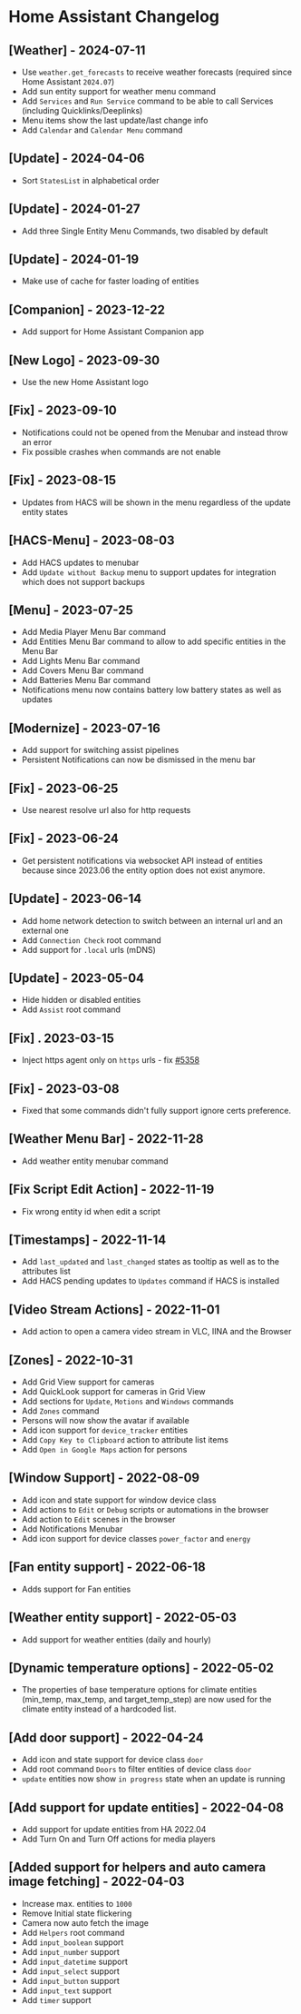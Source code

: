 # Home Assistant Changelog

## [Weather] - 2024-07-11

- Use `weather.get_forecasts` to receive weather forecasts (required since Home Assistant `2024.07`)
- Add sun entity support for weather menu command
- Add `Services` and `Run Service` command to be able to call Services (including Quicklinks/Deeplinks)
- Menu items show the last update/last change info
- Add `Calendar` and `Calendar Menu` command

## [Update] - 2024-04-06

- Sort `StatesList` in alphabetical order

## [Update] - 2024-01-27

- Add three Single Entity Menu Commands, two disabled by default

## [Update] - 2024-01-19

- Make use of cache for faster loading of entities

## [Companion] - 2023-12-22

- Add support for Home Assistant Companion app

## [New Logo] - 2023-09-30

- Use the new Home Assistant logo

## [Fix] - 2023-09-10

- Notifications could not be opened from the Menubar and instead throw an error
- Fix possible crashes when commands are not enable

## [Fix] - 2023-08-15

- Updates from HACS will be shown in the menu regardless of the update entity states

## [HACS-Menu] - 2023-08-03

- Add HACS updates to menubar
- Add `Update without Backup` menu to support updates for integration which does not support backups

## [Menu] - 2023-07-25

- Add Media Player Menu Bar command
- Add Entities Menu Bar command to allow to add specific entities in the Menu Bar
- Add Lights Menu Bar command
- Add Covers Menu Bar command
- Add Batteries Menu Bar command
- Notifications menu now contains battery low battery states as well as updates

## [Modernize] - 2023-07-16

- Add support for switching assist pipelines
- Persistent Notifications can now be dismissed in the menu bar

## [Fix] - 2023-06-25

- Use nearest resolve url also for http requests

## [Fix] - 2023-06-24

- Get persistent notifications via websocket API instead of entities because since 2023.06 the entity option does not exist anymore.

## [Update] - 2023-06-14

- Add home network detection to switch between an internal url and an external one
- Add `Connection Check` root command
- Add support for `.local` urls (mDNS)

## [Update] - 2023-05-04

- Hide hidden or disabled entities
- Add `Assist` root command

## [Fix] . 2023-03-15

- Inject https agent only on `https` urls - fix [#5358](https://github.com/raycast/extensions/issues/5358)

## [Fix] - 2023-03-08

- Fixed that some commands didn't fully support ignore certs preference.

## [Weather Menu Bar] - 2022-11-28
- Add weather entity menubar command

## [Fix Script Edit Action] - 2022-11-19
- Fix wrong entity id when edit a script

## [Timestamps] - 2022-11-14
- Add `last_updated` and `last_changed` states as tooltip as well as to the attributes list
- Add HACS pending updates to `Updates` command if HACS is installed

## [Video Stream Actions] - 2022-11-01
- Add action to open a camera video stream in VLC, IINA and the Browser

## [Zones] - 2022-10-31
- Add Grid View support for cameras
- Add QuickLook support for cameras in Grid View
- Add sections for `Update`, `Motions` and `Windows` commands
- Add `Zones` command
- Persons will now show the avatar if available
- Add icon support for `device_tracker` entities
- Add `Copy Key to Clipboard` action to attribute list items
- Add `Open in Google Maps` action for persons

## [Window Support] - 2022-08-09
- Add icon and state support for window device class
- Add actions to `Edit` or `Debug` scripts or automations in the browser
- Add action to `Edit` scenes in the browser
- Add Notifications Menubar
- Add icon support for device classes `power_factor` and `energy`

## [Fan entity support] - 2022-06-18
- Adds support for Fan entities

## [Weather entity support] - 2022-05-03
- Add support for weather entities (daily and hourly)

## [Dynamic temperature options] - 2022-05-02
- The properties of base temperature options for climate entities (min_temp, max_temp, and target_temp_step) are now used for the climate entity instead of a hardcoded list.

## [Add door support] - 2022-04-24
- Add icon and state support for device class `door`
- Add root command `Doors` to filter entities of device class `door`
- `update` entities now show `in progress` state when an update is running

## [Add support for update entities] - 2022-04-08
- Add support for update entities from HA 2022.04
- Add Turn On and Turn Off actions for media players

## [Added support for helpers and auto camera image fetching] - 2022-04-03
- Increase max. entities to `1000`
- Remove Initial state flickering
- Camera now auto fetch the image
- Add `Helpers` root command
- Add `input_boolean` support
- Add `input_number` support
- Add `input_datetime` support
- Add `input_select` support
- Add `input_button` support
- Add `input_text` support
- Add `timer` support
